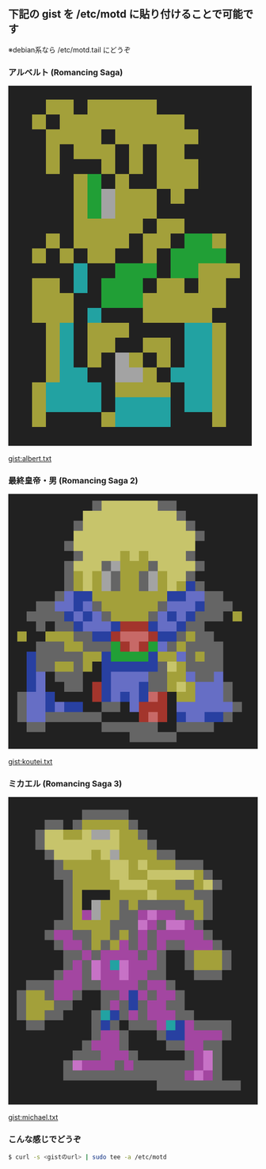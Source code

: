 ## 下記の gist を /etc/motd に貼り付けることで可能です
※debian系なら /etc/motd.tail にどうぞ

### アルベルト (Romancing Saga)
![](./images/albert.png)

[gist:albert.txt](https://gist.githubusercontent.com/makocchi-git/9775443/raw/de30d7cf0b399a5ad854c4da955198ebb40db6a4/albert.txt)

### 最終皇帝・男 (Romancing Saga 2)
![](./images/last-emperor.png)

[gist:koutei.txt](https://gist.githubusercontent.com/makocchi-git/9775443/raw/e1c82d89a97aa4e8dc62f69f411d6087554cbb1a/koutei.txt)


### ミカエル (Romancing Saga 3)
![](./images/michael.png)

[gist:michael.txt](https://gist.githubusercontent.com/makocchi-git/9775443/raw/1d3cb60a227495df0acbd62747801c6c86be3ce7/michael.txt)

### こんな感じでどうぞ
```bash
$ curl -s <gistのurl> | sudo tee -a /etc/motd
```
